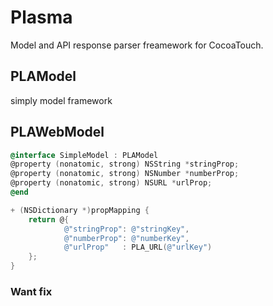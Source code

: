 # Plasma

Model and API response parser freamework for CocoaTouch.

## PLAModel 
simply model framework

## PLAWebModel

```objective-c
@interface SimpleModel : PLAModel
@property (nonatomic, strong) NSString *stringProp;
@property (nonatomic, strong) NSNumber *numberProp;
@property (nonatomic, strong) NSURL *urlProp;
@end
```

```objective-c
+ (NSDictionary *)propMapping {
    return @{
            @"stringProp": @"stringKey",
            @"numberProp": @"numberKey",
            @"urlProp"   : PLA_URL(@"urlKey")
    };
}
```

### Want fix
